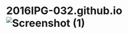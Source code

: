 # 2016IPG-032.github.io![Screenshot (1)](https://user-images.githubusercontent.com/38581960/145909304-f07a1a79-0e4f-48bd-a062-6756c8538479.png)

